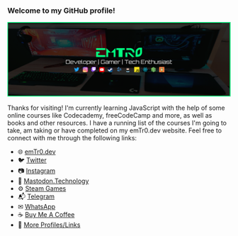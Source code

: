 ### Welcome to my GitHub profile!

[![emTr0 profile banner](https://github.com/emTr0/emTr0/blob/master/emtr0-banner-new-pc.png)](https://emTr0.dev)

Thanks for visiting! I'm currently learning JavaScript with the help of some online courses like Codecademy, freeCodeCamp and more, as well as books and other resources. I have a running list of the courses I'm going to take, am taking or have completed on my emTr0.dev website. Feel free to connect with me through the following links:

- 🌐 [emTr0.dev](https://emTr0.dev)
- 🐦 [Twitter](https://twitter.com/emTr0)
- 📷 [Instagram](https://instagram.com/emTr0)
- 🐘 [Mastodon.Technology](https://mastodon.technology/@emTr0)
- ⚙ [Steam Games](https://steamcommunity.com/id/emTr0)
- 📬 [Telegram](https://t.me/emTr0)
- ✉ [WhatsApp](https://wa.me/message/FK4JI63J7FSKP1)
- ☕ [Buy Me A Coffee](https://emTr0.link/buymeacoffee)
- 🔗 [More Profiles/Links](https://tap.bio/@emTr0)
